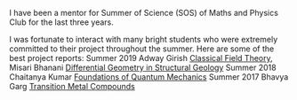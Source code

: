 I have been a mentor for Summer of Science (SOS) of Maths and Physics Club for the last three years.

I was fortunate to interact with many bright students who were extremely committed to their project throughout the summer. Here are some of the best project reports:
Summer 2019 Adway Girish [Classical Field Theory](/), Misari Bhanani [Differential Geometry in Structural Geology]()
Summer 2018 Chaitanya Kumar [Foundations of Quantum Mechanics](/)
Summer 2017 Bhavya Garg [Transition Metal Compounds](/)
